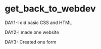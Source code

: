 # get_back_to_webdev
DAY1-I did basic CSS and HTML



DAY2-I made one website



DAY3- Created one form
